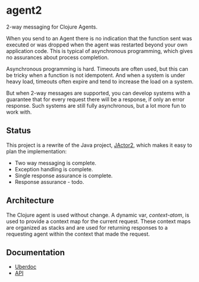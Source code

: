 # agent2
2-way messaging for Clojure Agents.

When you send to an Agent there is no indication that the function
sent was executed or was dropped when the agent was restarted beyond
your own application code. This is typical of asynchronous programming,
which gives no assurances about process completion.

Asynchronous programming is hard. Timeouts are often used, but this can
be tricky when a function is not idempotent. And when a system is under
heavy load, timeouts often expire and tend to increase the load on
a system.

But when 2-way messages are supported, you can develop systems with a
guarantee that for every request there will be a response, if only
an error response. Such systems are still fully asynchronous, but a 
lot more fun to work with.

## Status

This project is a rewrite of the Java project, 
[JActor2](https://github.com/laforge49/JActor2), 
which makes it
easy to plan the implementation:

  - Two way messaging is complete.
  - Exception handling is complete.
  - Single response assurance is complete.
  - Response assurance - todo.

## Architecture

The Clojure agent is used without change. A dynamic var, *context-atom*,
is used to provide a context map for the current request. These
context maps are organized as stacks and are used for returning responses
to a requesting agent within the context that made the request.

## Documentation

  - [Uberdoc](http://www.agilewiki.org/projects/agent2/uberdoc.html)
  - [API](http://www.agilewiki.org/projects/agent2/doc/index.html)
  